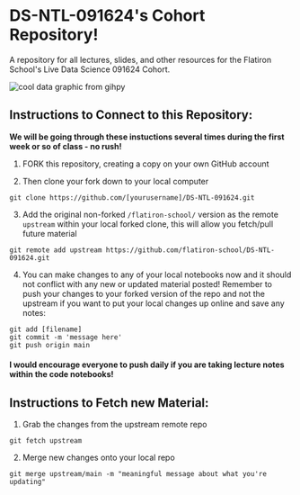 # DS-NTL-091624's Cohort Repository!

A repository for all lectures, slides, and other resources for the Flatiron School's Live Data Science 091624 Cohort.

![cool data graphic from gihpy](https://i.giphy.com/media/v1.Y2lkPTc5MGI3NjExMGJpdDM5Y2JyMDhzaDMyaGgzN3VlNmZlZmR4bjh1ODdnaXlxYmV0NSZlcD12MV9pbnRlcm5hbF9naWZfYnlfaWQmY3Q9Zw/l46Cy1rHbQ92uuLXa/giphy.gif)

## Instructions to Connect to this Repository:

**We will be going through these instuctions several times during the first week or so of class - no rush!**

1. FORK this repository, creating a copy on your own GitHub account

2. Then clone your fork down to your local computer
```
git clone https://github.com/[yourusername]/DS-NTL-091624.git
```

3. Add the original non-forked `/flatiron-school/` version as the remote `upstream` within your local forked clone, this will allow you fetch/pull future material
```
git remote add upstream https://github.com/flatiron-school/DS-NTL-091624.git
```

4. You can make changes to any of your local notebooks now and it should not conflict with any new or updated material posted! Remember to push your changes to your forked version of the repo and not the upstream if you want to put your local changes up online and save any notes:
```
git add [filename]
git commit -m 'message here'
git push origin main
```
#### I would encourage everyone to push daily if you are taking lecture notes within the code notebooks!

## Instructions to Fetch new Material:

1. Grab the changes from the upstream remote repo
```
git fetch upstream
```

2. Merge new changes onto your local repo
```
git merge upstream/main -m "meaningful message about what you're updating"
```